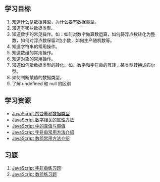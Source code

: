 ## 学习目标
1. 知道什么是数据类型，为什么要有数据类型。
1. 知道有哪些数据类型。
1. 知道数字的常见操作。如：如何对数字做算数运算，如何将浮点数转化为整数，如何对浮点数保留2位小数，如何生产随机数等。
1. 知道字符串的常用操作。
1. 知道数组的常用操作。
1. 知道对象的常用操作。
1. 知道如何做数据类型的转化。如，数字和字符串的互转，某类型转换成布尔型。
1. 如何判断某值的数据类型。
1. 了解 undefined 和 null 的区别

## 学习资源
* [JavaScript 的变量和数据类型](http://www.jianshu.com/p/a951a360566f)
* [JavaScript 数字相关的属性方法](http://www.jianshu.comhttp//www.jianshu.com/p/d4bc33fc6f07)
* [JavaScript 中的真值与假值](http://www.jianshu.com/p/705dcac8f281)
* [JavaScript 字符串常用方法介绍](http://www.jianshu.com/p/d7189ae85b97)
* [JavaScript 数组常用方法介绍](http://www.jianshu.com/p/741009fda86b)

## 习题
1. [JavaScript 字符串练习题](http://www.jianshu.com/p/7d2dabf89409)
1. [JavaScript 数组练习题](http://www.jianshu.com/p/4f40599c7174)
